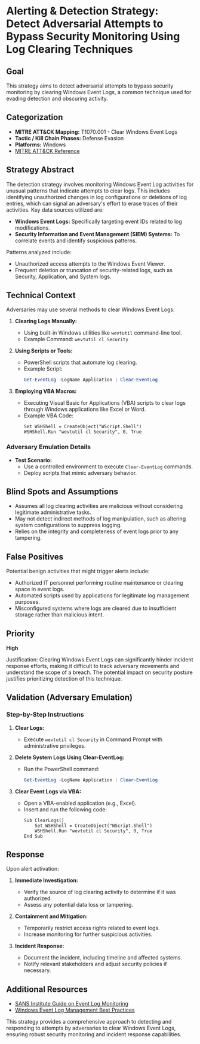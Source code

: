 # Alerting & Detection Strategy: Detect Adversarial Attempts to Bypass Security Monitoring Using Log Clearing Techniques

## Goal
This strategy aims to detect adversarial attempts to bypass security monitoring by clearing Windows Event Logs, a common technique used for evading detection and obscuring activity.

## Categorization

- **MITRE ATT&CK Mapping:** T1070.001 - Clear Windows Event Logs
- **Tactic / Kill Chain Phases:** Defense Evasion
- **Platforms:** Windows
- [MITRE ATT&CK Reference](https://attack.mitre.org/techniques/T1070/001)

## Strategy Abstract
The detection strategy involves monitoring Windows Event Log activities for unusual patterns that indicate attempts to clear logs. This includes identifying unauthorized changes in log configurations or deletions of log entries, which can signal an adversary's effort to erase traces of their activities. Key data sources utilized are:

- **Windows Event Logs:** Specifically targeting event IDs related to log modifications.
- **Security Information and Event Management (SIEM) Systems:** To correlate events and identify suspicious patterns.
  
Patterns analyzed include:
- Unauthorized access attempts to the Windows Event Viewer.
- Frequent deletion or truncation of security-related logs, such as Security, Application, and System logs.

## Technical Context
Adversaries may use several methods to clear Windows Event Logs:

1. **Clearing Logs Manually:**
   - Using built-in Windows utilities like `wevtutil` command-line tool.
   - Example Command: `wevtutil cl Security`

2. **Using Scripts or Tools:**
   - PowerShell scripts that automate log clearing.
   - Example Script:
     ```powershell
     Get-EventLog -LogName Application | Clear-EventLog
     ```

3. **Employing VBA Macros:**
   - Executing Visual Basic for Applications (VBA) scripts to clear logs through Windows applications like Excel or Word.
   - Example VBA Code:
     ```vba
     Set WSHShell = CreateObject("WScript.Shell")
     WSHShell.Run "wevtutil cl Security", 0, True
     ```

### Adversary Emulation Details

- **Test Scenario:**
  - Use a controlled environment to execute `Clear-EventLog` commands.
  - Deploy scripts that mimic adversary behavior.

## Blind Spots and Assumptions

- Assumes all log clearing activities are malicious without considering legitimate administrative tasks.
- May not detect indirect methods of log manipulation, such as altering system configurations to suppress logging.
- Relies on the integrity and completeness of event logs prior to any tampering.

## False Positives
Potential benign activities that might trigger alerts include:

- Authorized IT personnel performing routine maintenance or clearing space in event logs.
- Automated scripts used by applications for legitimate log management purposes.
- Misconfigured systems where logs are cleared due to insufficient storage rather than malicious intent.

## Priority
**High**

Justification: Clearing Windows Event Logs can significantly hinder incident response efforts, making it difficult to track adversary movements and understand the scope of a breach. The potential impact on security posture justifies prioritizing detection of this technique.

## Validation (Adversary Emulation)

### Step-by-Step Instructions

1. **Clear Logs:**
   - Execute `wevtutil cl Security` in Command Prompt with administrative privileges.
   
2. **Delete System Logs Using Clear-EventLog:**
   - Run the PowerShell command:
     ```powershell
     Get-EventLog -LogName Application | Clear-EventLog
     ```

3. **Clear Event Logs via VBA:**
   - Open a VBA-enabled application (e.g., Excel).
   - Insert and run the following code:
     ```vba
     Sub ClearLogs()
         Set WSHShell = CreateObject("WScript.Shell")
         WSHShell.Run "wevtutil cl Security", 0, True
     End Sub
     ```

## Response

Upon alert activation:

1. **Immediate Investigation:**
   - Verify the source of log clearing activity to determine if it was authorized.
   - Assess any potential data loss or tampering.

2. **Containment and Mitigation:**
   - Temporarily restrict access rights related to event logs.
   - Increase monitoring for further suspicious activities.

3. **Incident Response:**
   - Document the incident, including timeline and affected systems.
   - Notify relevant stakeholders and adjust security policies if necessary.

## Additional Resources
- [SANS Institute Guide on Event Log Monitoring](https://www.sans.org/)
- [Windows Event Log Management Best Practices](https://docs.microsoft.com/en-us/windows/win32/wes/event-log-management-best-practices)
  
This strategy provides a comprehensive approach to detecting and responding to attempts by adversaries to clear Windows Event Logs, ensuring robust security monitoring and incident response capabilities.